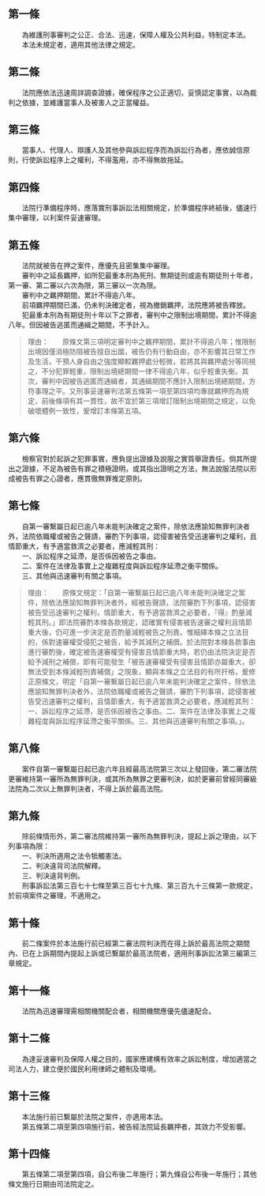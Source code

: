 第一條 
-------
　　為維護刑事審判之公正、合法、迅速，保障人權及公共利益，特制定本法。  
　　本法未規定者，適用其他法律之規定。  


第二條 
-------
　　法院應依法迅速周詳調查證據，確保程序之公正適切，妥慎認定事實，以為裁判之依據，並維護當事人及被害人之正當權益。  


第三條 
-------
　　當事人、代理人、辯護人及其他參與訴訟程序而為訴訟行為者，應依誠信原則，行使訴訟程序上之權利，不得濫用，亦不得無故拖延。  


第四條 
-------
　　法院行準備程序時，應落實刑事訴訟法相關規定，於準備程序終結後，儘速行集中審理，以利案件妥速審理。  


第五條 
-------
　　法院就被告在押之案件，應優先且密集集中審理。  
　　審判中之延長羈押，如所犯最重本刑為死刑、無期徒刑或逾有期徒刑十年者，第一審、第二審以六次為限，第三審以一次為限。  
　　審判中之羈押期間，累計不得逾八年。  
　　前項羈押期間已滿，仍未判決確定者，視為撤銷羈押，法院應將被告釋放。  
　　犯最重本刑為有期徒刑十年以下之罪者，審判中之限制出境期間，累計不得逾八年。但因被告逃匿而通緝之期間，不予計入。  
> 理由：　　原條文第三項明定審判中之羈押期間，累計不得逾八年；惟限制出境因僅消極防阻被告擅自出國，被告仍有行動自由，亦不影響其日常工作及生活，干預人身自由之強度顯較羈押處分輕微，若將其與羈押處分等同視之，不分犯罪輕重，限制出境總期間一律不得逾八年，似乎輕重失衡。其次，審判中因被告逃匿而通緝者，其通緝期間不應計入限制出境總期間，方符事理之平。又刑事妥速審判法第五條第一項至第四項均專就羈押而為規定，前後條項有其一貫性，故不宜於第三項增訂限制出境期間之規定，以免破壞體例一致性，爰增訂本條第五項。



第六條 
-------
　　檢察官對於起訴之犯罪事實，應負提出證據及說服之實質舉證責任。倘其所提出之證據，不足為被告有罪之積極證明，或其指出證明之方法，無法說服法院以形成被告有罪之心證者，應貫徹無罪推定原則。  


第七條 
-------
　　自第一審繫屬日起已逾八年未能判決確定之案件，除依法應諭知無罪判決者外，法院依職權或被告之聲請，審酌下列事項，認侵害被告受迅速審判之權利，且情節重大，有予適當救濟之必要者，應減輕其刑：  
　　一、訴訟程序之延滯，是否係因被告之事由。  
　　二、案件在法律及事實上之複雜程度與訴訟程序延滯之衡平關係。  
　　三、其他與迅速審判有關之事項。  
> 理由：　　原條文規定：「自第一審繫屬日起已逾八年未能判決確定之案件，除依法應諭知無罪判決者外，經被告聲請，法院審酌下列事項，認侵害被告受迅速審判之權利，情節重大，有予適當救濟之必要者，『得』酌量減輕其刑。」即法院審酌本條各款規定，認確實有侵害被告速審之權利且情節重大後，仍可進一步決定是否酌量減輕被告之刑責。惟細繹本條之立法目的，係對速審權受侵犯之被告，給予其減刑之補償。於法院對本條各款事由進行審酌後，確定被告速審權受有侵害且情節重大時，若仍由法院決定是否給予減刑之補償，即有可能發生「被告速審權受有侵害且情節亦屬重大，卻無法受到本條減輕刑責補償」之現象，顯與本條之立法目的有所扞格，爰修正原條文，明定「自第一審繫屬日起已逾八年未能判決確定之案件，除依法應諭知無罪判決者外，法院依職權或被告之聲請，審酌下列事項，認侵害被告受迅速審判之權利，且情節重大，有予適當救濟之必要者，應減輕其刑：一、訴訟程序之延滯，是否係因被告之事由。二、案件在法律及事實上之複雜程度與訴訟程序延滯之衡平關係。三、其他與迅速審判有關之事項。」。



第八條 
-------
　　案件自第一審繫屬日起已逾六年且經最高法院第三次以上發回後，第二審法院更審維持第一審所為無罪判決，或其所為無罪之更審判決，如於更審前曾經同審級法院為二次以上無罪判決者，不得上訴於最高法院。  


第九條 
-------
　　除前條情形外，第二審法院維持第一審所為無罪判決，提起上訴之理由，以下列事項為限：  
　　一、判決所適用之法令牴觸憲法。  
　　二、判決違背司法院解釋。  
　　三、判決違背判例。  
　　刑事訴訟法第三百七十七條至第三百七十九條、第三百九十三條第一款規定，於前項案件之審理，不適用之。  


第十條 
-------
　　前二條案件於本法施行前已經第二審法院判決而在得上訴於最高法院之期間內、已在上訴期間內提起上訴或已繫屬於最高法院者，適用刑事訴訟法第三編第三章規定。  


第十一條 
---------
　　法院為迅速審理需相關機關配合者，相關機關應優先儘速配合。  


第十二條 
---------
　　為達妥速審判及保障人權之目的，國家應建構有效率之訴訟制度，增加適當之司法人力，建立便於國民利用律師之體制及環境。  


第十三條 
---------
　　本法施行前已繫屬於法院之案件，亦適用本法。  
　　第五條第二項至第四項施行前，被告經法院延長羈押者，其效力不受影響。  


第十四條 
---------
　　第五條第二項至第四項，自公布後二年施行；第九條自公布後一年施行；其他條文施行日期由司法院定之。